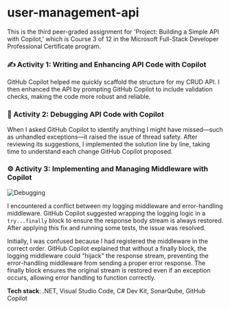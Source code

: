 # user-management-api

This is the third peer-graded assignment for 'Project: Building a Simple API with Copilot,' which is Course 3 of 12 in the Microsoft Full-Stack Developer Professional Certificate program.

### ✍️ Activity 1: Writing and Enhancing API Code with Copilot

GitHub Copilot helped me quickly scaffold the structure for my CRUD API. I then enhanced the API by prompting GitHub Copilot to include validation checks, making the code more robust and reliable.

### 🐞 Activity 2: Debugging API Code with Copilot

When I asked GitHub Copilot to identify anything I might have missed—such as unhandled exceptions—it raised the issue of thread safety. After reviewing its suggestions, I implemented the solution line by line, taking time to understand each change GitHub Copilot proposed.

### ⚙️ Activity 3: Implementing and Managing Middleware with Copilot

![Debugging](https://github.com/user-attachments/assets/adea6c8d-a13a-4321-908d-bdb84e9750f6)

I encountered a conflict between my logging middleware and error-handling middleware. GitHub Copilot suggested wrapping the logging logic in a `try...finally` block to ensure the response body stream is always restored. After applying this fix and running some tests, the issue was resolved.

Initially, I was confused because I had registered the middleware in the correct order. GitHub Copilot explained that without a finally block, the logging middleware could "hijack" the response stream, preventing the error-handling middleware from sending a proper error response. The finally block ensures the original stream is restored even if an exception occurs, allowing error handling to function correctly.

**Tech stack**: .NET, Visual Studio Code, C# Dev Kit, SonarQube, GitHub Copilot
